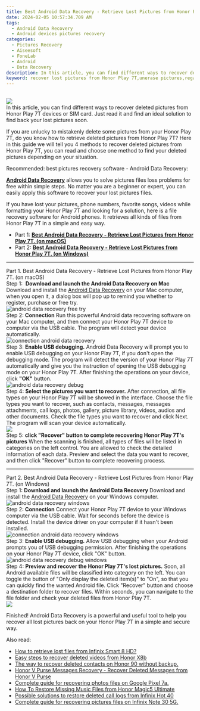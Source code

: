 ```yaml
---
title: Best Android Data Recovery - Retrieve Lost Pictures from Honor Play 7T.
date: 2024-02-05 10:57:34.709 AM
tags: 
  - Android Data Recovery
  - Android devices pictures recovery
categories: 
  - Pictures Recovery
  - Aiseesoft
  - FoneLab
  - Android
  - Data Recovery
description: In this article, you can find different ways to recover deleted pictures from Honor Play 7T devices or SIM card. Just read it and find an ideal solution to find back your lost pictures soon.
keyword: recover lost pictures from Honor Play 7T,unerase pictures,regain missing pictures,undelete pictures from Honor Play 7T,retrieve wiped pictures Honor Play 7T,Honor Play 7T pictures recovery,how to get the pictures back on Honor Play 7T,Honor Play 7T pictures disappear,Honor Play 7T pictures deleted itself,Honor Play 7T issues with pictures deleted,how to refind deleted pictures from Honor Play 7T,how to get back deleted pictures Honor Play 7T phone
---
```

<br>
<img src="https://img0mobiles.techidaily.com/images/best-assets/devices/honor/honor-play-7t/4.jpg" class="atpl-imgstyle"  /><br>
<div class="atpl-content atpl-for-fonelab-android recover-pictures">
<div class="atpl-post-description-part-1">
In this article, you can find different ways to recover deleted pictures from Honor Play 7T devices or SIM card. Just read it and find an ideal solution to find back your lost pictures soon.
</div>
<div class="atpl-post-description-part-2">
<div class="tpl-content-sub-paragraph-content">
  <p>
    If you are unlucky to mistakenly delete some pictures from your Honor Play 7T, do you know how to retrieve deleted pictures from Honor Play 7T? Here in this guide we will tell you 4 methods to recover deleted pictures from Honor Play 7T, you can read and choose one method to find your deleted pictures depending on your situation.
  </p>
</div>
</div>
<div class="atpl-post-description-part-3">
<div class="tpl-content-sub-paragraph-title">
  Recommended: best pictures recovery software - Android Data Recovery:
</div>
<div class="tpl-content-sub-paragraph-content">
  <p>
    <a href="https://tools.techidaily.com/aiseesoft-android-data-recovery/" target="_blank" rel="noopener"><strong>Android Data Recovery</strong></a> allows you to solve pictures files loss problems for free within simple steps. No matter you are a beginner or expert, you can easily apply this software to recover your lost pictures files.
  </p>
</div>
<div class="tpl-content-sub-paragraph-content">
    <p>
      If you have lost your pictures, phone numbers, favorite songs, videos while formatting your Honor Play 7T and looking for a solution, here is a file recovery software for Android phones. It retrieves all kinds of files from Honor Play 7T in a simple and easy way.
    </p>
</div>
</div>
<ul>
  <li>Part 1: <strong><a href="#p1"> Best Android Data Recovery - Retrieve Lost Pictures from Honor Play 7T.  (on macOS)</a></strong></li>
  <li>Part 2: <strong><a href="#p2"> Best Android Data Recovery - Retrieve Lost Pictures from Honor Play 7T.  (on Windows)</a></strong></li>
</ul>
<!-- Part 1 -->
<a id="p1" name="p1" ></a><hr>
<div>
  <span class="atpl-step-part-style">Part 1. Best Android Data Recovery - Retrieve Lost Pictures from Honor Play 7T. (on macOS)</span>
</div>  
<span class="atpl-stepstyle-a"><span>Step 1: </span></span> <strong>Download and launch the Android Data Recovery on Mac</strong>
Download and install the <a href="https://tools.techidaily.com/aiseesoft-android-data-recovery/" target="_blank" rel="noopener">Android Data Recovery</a> on your Mac computer, when you open it, a dialog box will pop up to remind you whether to register, purchase or free try.
<br>
<img src="https://tools.techidaily.com/images/apps/aiseesoft/android-data-recovery/mac-free-try.png" class="atpl-imgstyle" alt="android data recovery free try" /><br>
<span class="atpl-stepstyle-a"><span>Step 2: </span></span> <strong>Connection</strong>
Run this powerful Android data recovering software on your Mac computer, and then connect your Honor Play 7T device to computer via the USB cable. The program will detect your device automatically.
<br>
<img src="https://tools.techidaily.com/images/apps/aiseesoft/android-data-recovery/mac-connection-interface.jpg" class="atpl-imgstyle" alt="connection android data recovery" /><br>
<span class="atpl-stepstyle-a"><span>Step 3: </span></span> <strong>Enable USB debugging.</strong>
Android Data Recovery will prompt you to enable USB debugging on your Honor Play 7T, if you don't open the debugging mode. The program will detect the version of your Honor Play 7T automatically and give you the instruction of opening the USB debugging mode on your Honor Play 7T. After finishing the operations on your device, click <strong>"OK"</strong> button.
<br>
<img src="https://tools.techidaily.com/images/apps/aiseesoft/android-data-recovery/mac-android-usb-debug.jpg"  class="atpl-imgstyle" alt="android data recovery debug" /><br>
<span class="atpl-stepstyle-a"><span>Step 4: </span></span> <strong>Select the pictures you want to recover.</strong>
After connection, all file types on your Honor Play 7T will be showed in the interface. Choose the file types you want to recover, such as contacts, messages, messages attachments, call logs, photos, gallery, picture library, videos, audios and other documents. Check the file types you want to recover and click Next. The program will scan your device automatically.
<br>
<img src="https://tools.techidaily.com/images/apps/aiseesoft/android-data-recovery/mac-choose-type-photos.jpg" class="atpl-imgstyle"  /><br>
<span class="atpl-stepstyle-a"><span>Step 5: </span></span> <strong>click "Recover" button to  complete recovering Honor Play 7T's pictures</strong>
When the scanning is finished, all types of files will be listed in categories on the left control. You are allowed to check the detailed information of each data. Preview and select the data you want to recover, and then click "Recover" button to complete recovering process.
<a id="p2" name="p2"></a><hr>
<!-- Part 2 -->
<div>
  <span class="atpl-step-part-style">Part 2. Best Android Data Recovery - Retrieve Lost Pictures from Honor Play 7T. (on Windows)</span>
</div>
<span class="atpl-stepstyle-a"><span>Step 1: </span></span> <strong>Download and launch the Android Data Recovery</strong>
Download and install the <a href="https://tools.techidaily.com/aiseesoft-android-data-recovery/" target="_blank" rel="noopener">Android Data Recovery</a> on your Windows computer.
<br>
<img src="https://tools.techidaily.com/images/apps/aiseesoft/android-data-recovery/win-start-interface.png"  class="atpl-imgstyle" alt="android data recovery windows" /><br>
<span class="atpl-stepstyle-a"><span>Step 2: </span></span> <strong>Connection</strong>
Connect your Honor Play 7T device to your Windows computer via the USB cable. Wait for seconds before the device is detected. Install the device driver on your computer if it hasn't been installed.
<br>
<img src="https://tools.techidaily.com/images/apps/aiseesoft/android-data-recovery/win-connection-interface.png" class="atpl-imgstyle" alt="connection android data recovery windows" /><br>
<span class="atpl-stepstyle-a"><span>Step 3: </span></span> <strong>Enable USB debugging.</strong>
Allow USB debugging when your Android prompts you of USB debugging permission. After finishing the operations on your Honor Play 7T device, click "OK" button.
<br>
<img src="https://tools.techidaily.com/images/apps/aiseesoft/android-data-recovery/win-android-usb-debug.png" class="atpl-imgstyle" alt="android data recovery debug windows" /><br>
<span class="atpl-stepstyle-a"><span>Step 4: </span></span> <strong>Preview and recover the Honor Play 7T's lost pictures.</strong>
Soon, all Android available files will be classified into category on the left. You can toggle the button of "Only display the deleted item(s)" to "On", so that you can quickly find the wanted Android file. Click "Recover" button and choose a destination folder to recover files. Within seconds, you can navigate to the file folder and check your deleted files from Honor Play 7T.
<br>
<img src="https://tools.techidaily.com/images/apps/aiseesoft/android-data-recovery/win-recover-photos.png" class="atpl-imgstyle"  /><br>
<div class="atpl-post-description-part-4">
<div class="tpl-content-sub-paragraph-normal">
  <p>
    Finished! Android Data Recovery is a powerful and useful tool to help you recover all lost pictures back on your Honor Play 7T in a simple and secure way.
  </p>
</div>
</div>
<span class="atpl-alsoreadstyle">Also read:</span>
<div><ul>
<li><a href="/how-to-retrieve-lost-files-from-infinix-smart-8-hd-by-fonelab-android-recover-data/" target="_blank" rel="noopener"><u>How to retrieve lost files from Infinix Smart 8 HD?</u></a></li>
<li><a href="/easy-steps-to-recover-deleted-videos-from-honor-x8b-by-fonelab-android-recover-video/" target="_blank" rel="noopener"><u>Easy steps to recover deleted videos from Honor X8b</u></a></li>
<li><a href="/the-way-to-recover-deleted-contacts-on-honor-90-without-backup-by-fonelab-android-recover-contacts/" target="_blank" rel="noopener"><u>The way to recover deleted contacts on Honor 90 without backup.</u></a></li>
<li><a href="/honor-v-purse-messages-recovery-recover-deleted-messages-from-honor-v-purse-by-fonelab-android-recover-messages/" target="_blank" rel="noopener"><u>Honor V Purse Messages Recovery - Recover Deleted Messages from Honor V Purse</u></a></li>
<li><a href="/complete-guide-for-recovering-photos-files-on-google-pixel-7a-by-fonelab-android-recover-photos/" target="_blank" rel="noopener"><u>Complete guide for recovering photos files on Google Pixel 7a.</u></a></li>
<li><a href="/how-to-restore-missing-music-files-from-honor-magic5-ultimate-by-fonelab-android-recover-music/" target="_blank" rel="noopener"><u>How To  Restore Missing Music Files from Honor Magic5 Ultimate</u></a></li>
<li><a href="/possible-solutions-to-restore-deleted-call-logs-from-infinix-hot-40-by-fonelab-android-recover-call-logs/" target="_blank" rel="noopener"><u>Possible solutions to restore deleted call logs from Infinix Hot 40</u></a></li>
<li><a href="/complete-guide-for-recovering-pictures-files-on-infinix-note-30-5g-by-fonelab-android-recover-pictures/" target="_blank" rel="noopener"><u>Complete guide for recovering pictures files on Infinix Note 30 5G.</u></a></li>
</ul></div>
</div>

